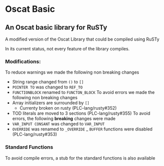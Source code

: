 # Oscat Basic

## An Oscat basic library for RuSTy

A modified version of the Oscat Library that could be compiled using RuSTy

In its current status, not every feature of the library compiles.

### Modifications:
To reduce warnings we made the following non breaking changes
- String range changed from `()` to `[]`
- `POINTER TO` was changed to `REF_TO`
- `FUNCTIONBLOCK` renamed to `FUNCTON_BLOCK`
To avoid errors we made the following non breaking changes
- Array initializers are surrounded by `[]`
	- Currenty broken on rusty (PLC-lang/rusty#352)
- TOD literals are moved to 3 sections (PLC-lang/rusty#355) 
To avoid errors, the following __breaking__ changes were made
- `VAR_INPUT CONSANT` was changed to `VAR_INPUT`
- `OVERRIDE` was renamed to `_OVERRIDE`
_ `BUFFER` functions were disabled (PLC-lang/rusty#353)


### Standard Functions
To avoid compile errors, a stub for the standard functions is also available
